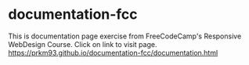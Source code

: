 # documentation-fcc
This is documentation page exercise from FreeCodeCamp's Responsive WebDesign Course.
Click on link to visit page.
https://prkm93.github.io/documentation-fcc/documentation.html
